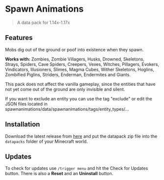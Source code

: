 # Spawn Animations

> A data pack for 1.14x-1.17x

## Features

Mobs dig out of the ground or poof into existence when they spawn.

**Works with:**
Zombies, Zombie Villagers, Husks, Drowned, Skeletons, Strays, Spiders, Cave Spiders, Creepers, Vexes, Witches, Pillagers, Evokers, Vindicators, Illusioners, Slimes, Magma Cubes, Wither Skeletons, Hoglins, Zombified Piglins, Striders, Enderman, Endermites and Giants.

This pack does not affect the vanilla gameplay, since the entities that have not yet come out of the ground are only invisible and silent.

If you want to exclude an entity you can use the tag "exclude" or edit the JSON files located in spawnanimations/data/spawnanimations/tags/entity_types/...


## Installation

Download the latest release from [here](https://github.com/Tschipcraft/spawnanimations/releases/latest) and put the datapack zip file into the `datapacks` folder of your Minecraft world.


## Updates

To check for updates use `/trigger menu` and hit the Check for Updates button. There is also a **Reset** and an **Uninstall** button.
